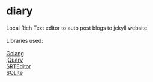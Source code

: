 # diary

Local Rich Text editor to auto post blogs to jekyll website<br>
<br>
Libraries used:<br>
<br>
[Golang](https://golang.org/)<br>
[jQuery](https://jquery.com/)<br>
[SRTEditor](https://srteditor.com/)<br>
[SQLite](https://www.sqlite.org)</br>